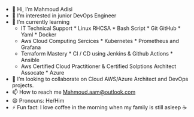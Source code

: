 - 👋 Hi, I’m Mahmoud Adisi
- 👀 I’m interested in junior DevOps Engineer
- 🌱 I’m currently learning 
  * IT Technical Support   * Linux RHCSA  * Bash Script * Git GitHub  * Yaml  * Docker
  * Aws Cloud Computing Sercices   * Kubernetes  * Prometheus and Grafana
  * Terraform Mastery  *  CI / CD using Jenkins & Github Actions    *  Ansible
  *  Aws Certified Cloud Practitioner & Certified Solptions Architect Assocate  *  Azure
- 💞️ I’m looking to collaborate on Cloud AWS/Azure Architect and DevOps projects.  
- 📫 How to reach me Mahmoud.aam@outlook.com 
- 😄 Pronouns: He/Him 
- ⚡ Fun fact: I love coffee in the morning when my family is still asleep ☕


